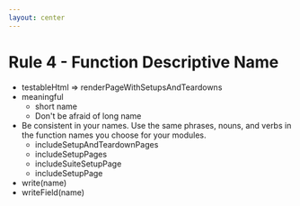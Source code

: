 ```yaml
---
layout: center
---
```


# Rule 4 - Function Descriptive Name
- testableHtml => renderPageWithSetupsAndTeardowns
- meaningful
    - short name
    - Don't be afraid of long name
- Be consistent in your names. Use the same phrases, nouns, and verbs in the function names you choose for your modules. 
    - includeSetupAndTeardownPages
    - includeSetupPages
    - includeSuiteSetupPage
    - includeSetupPage
- write(name)
- writeField(name)

<!--

在我们理解了，好方法的定义需要现有一个明确的层级划分后，我们还需要一点，就是方法的名字一定要起好。

在之前的分享中，我也举过一个老李儿子数学考试挨揍的例子，来说明在结论中包含中心思想的重要性。给函数请名字也是一样的。

分别讲解这些书中的关键点

-->